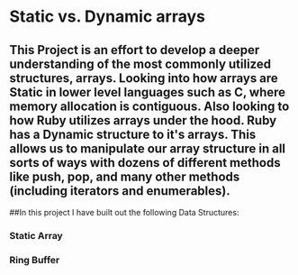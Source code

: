 # Static vs. Dynamic arrays

## This Project is an effort to develop a deeper understanding of the most commonly utilized structures, arrays. Looking into how arrays are Static in lower level languages such as C, where memory allocation is contiguous. Also looking to how Ruby utilizes arrays under the hood. Ruby has a Dynamic structure to it's arrays. This allows us to manipulate our array structure in all sorts of ways with dozens of different methods like push, pop, and many other methods (including iterators and enumerables).

##In this project I have built out the following Data Structures:

### Static Array
### Ring Buffer
